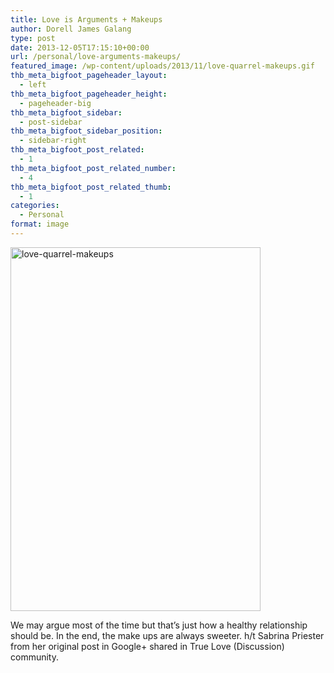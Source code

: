 ```yaml
---
title: Love is Arguments + Makeups
author: Dorell James Galang
type: post
date: 2013-12-05T17:15:10+00:00
url: /personal/love-arguments-makeups/
featured_image: /wp-content/uploads/2013/11/love-quarrel-makeups.gif
thb_meta_bigfoot_pageheader_layout:
  - left
thb_meta_bigfoot_pageheader_height:
  - pageheader-big
thb_meta_bigfoot_sidebar:
  - post-sidebar
thb_meta_bigfoot_sidebar_position:
  - sidebar-right
thb_meta_bigfoot_post_related:
  - 1
thb_meta_bigfoot_post_related_number:
  - 4
thb_meta_bigfoot_post_related_thumb:
  - 1
categories:
  - Personal
format: image
---
```


 <img src="https://i2.wp.com/dorellwp.localhost/wp-content/uploads/2013/11/love-quarrel-makeups.gif?resize=400%2C582" alt="love-quarrel-makeups" width="400" height="582" class="aligncenter size-full wp-image-1214" data-recalc-dims="1" />

We may argue most of the time but that&#8217;s just how a healthy relationship should be. In the end, the make ups are always sweeter. <span class="wp-font-emots-heart"></span> h/t Sabrina Priester from her original post in Google+ shared in True Love (Discussion) community. <span class="wp-font-emots-emo-happy"></span>
